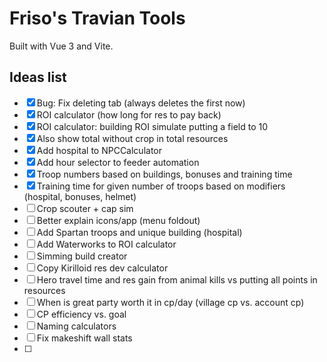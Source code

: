 # Friso's Travian Tools

Built with Vue 3 and Vite.

## Ideas list

- [x] Bug: Fix deleting tab (always deletes the first now)
- [x] ROI calculator (how long for res to pay back)
- [x] ROI calculator: building ROI simulate putting a field to 10
- [x] Also show total without crop in total resources
- [x] Add hospital to NPCCalculator
- [x] Add hour selector to feeder automation
- [x] Troop numbers based on buildings, bonuses and training time
- [x] Training time for given number of troops based on modifiers (hospital, bonuses, helmet)
- [ ] Crop scouter + cap sim
- [ ] Better explain icons/app (menu foldout)
- [ ] Add Spartan troops and unique building (hospital)
- [ ] Add Waterworks to ROI calculator
- [ ] Simming build creator
- [ ] Copy Kirilloid res dev calculator
- [ ] Hero travel time and res gain from animal kills vs putting all points in resources
- [ ] When is great party worth it in cp/day (village cp vs. account cp)
- [ ] CP efficiency vs. goal
- [ ] Naming calculators
- [ ] Fix makeshift wall stats
- [ ] 
